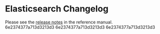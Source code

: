 # Elasticsearch Changelog

Please see the [release notes](https://www.elastic.co/guide/en/elasticsearch/reference/current/es-release-notes.html) in the reference manual.
6e2374377a713d3213d3
6e2374377a713d3213d3
6e2374377a713d3213d3

